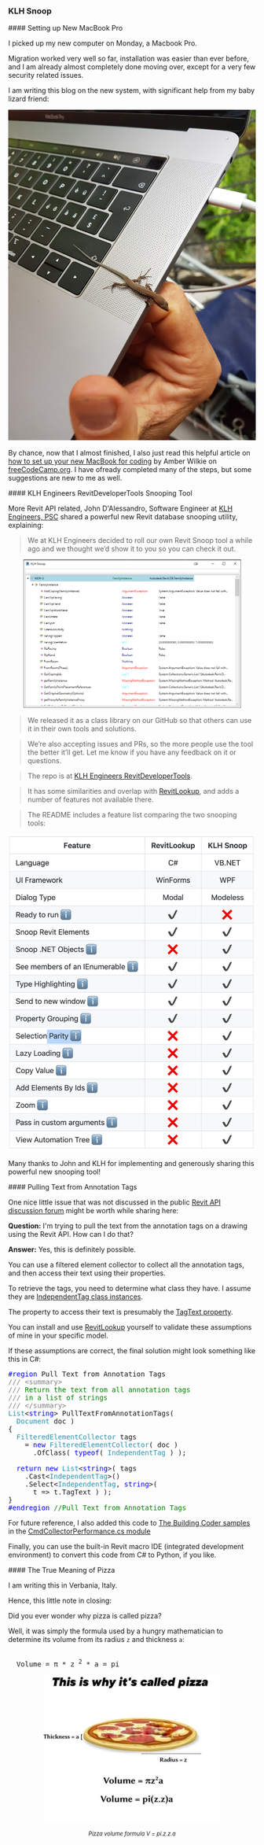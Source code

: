 <head>
<meta http-equiv="Content-Type" content="text/html; charset=utf-8">
<link rel="stylesheet" type="text/css" href="bc.css">
<script src="https://cdn.rawgit.com/google/code-prettify/master/loader/run_prettify.js" type="text/javascript"></script>
</head>

<!---

- vertex handling
  [Q] When processing meshes or other collections of triangles, is there any way to know if one vertex is shared by multiple triangles?
  Thus the final data does not have to contain duplicated vertices, and reuse the vertex index only, in order to save data size.
  [A] I always use the following strategy when collecting mesh data:
  Implement a comparison operator for the mesh vertices
  Store all mesh vertices in their own dictionary, e.g., Dictionary<XYZ,int>. The int is just a dummy. I normally count the number of vertices received.
  Each time I encounter a new mesh vertex, I check whether it is already listed in the dictionary. The comparison operator includes enough fuzz.
  Look at GetCanonicVertices in
  https://thebuildingcoder.typepad.com/blog/2016/01/tracking-element-modification.html
  Here is another related post:
  https://thebuildingcoder.typepad.com/blog/2017/08/birthday-post-on-the-xyz-class.html#3
  In general, search The Building Coder for
  XyzEqualityComparer
  XyzComparable
  XyzProximityComparer

- img/pizza.jpg 720 px pi.z.z.a

- KHL Snoop
John D'Alessandro, Software Engineer at [KLH Engineers, PSC](http://www.klhengrs.com)
We at KLH Engineers decided to roll our own Revit Snoop tool a while ago and we thought we’d show it to you so you can check it out.
We released it as a class library on our GitHub so that others can use it in their own tools and solutions.
We’re also accepting issues and PRs, so the more people use the tool the better it’ll get. Let me know if you have any feedback on it or questions.
The repo is at [KLH Engineers RevitDeveloperTools](https://github.com/klhengineers/RevitDeveloperTools).
It has some similarities and overlap with  [RevitLookup](), and adds a number of features not available there.
The README includes a feature list comparing the two snooping tools:

- 15623936 [Revit API, pull text from annotation tags.]
<span style="color:blue;">#region</span>&nbsp;Pull&nbsp;Text&nbsp;from&nbsp;Annotation&nbsp;Tags
<span style="color:gray;">///</span><span style="color:green;">&nbsp;</span><span style="color:gray;">&lt;</span><span style="color:gray;">summary</span><span style="color:gray;">&gt;</span>
<span style="color:gray;">///</span><span style="color:green;">&nbsp;Return&nbsp;the&nbsp;text&nbsp;from&nbsp;all&nbsp;annotation&nbsp;tags&nbsp;</span>
<span style="color:gray;">///</span><span style="color:green;">&nbsp;in&nbsp;a&nbsp;list&nbsp;of&nbsp;strings</span>
<span style="color:gray;">///</span><span style="color:green;">&nbsp;</span><span style="color:gray;">&lt;/</span><span style="color:gray;">summary</span><span style="color:gray;">&gt;</span>
<span style="color:#2b91af;">List</span>&lt;<span style="color:blue;">string</span>&gt;&nbsp;PullTextFromAnnotationTags(
&nbsp;&nbsp;<span style="color:#2b91af;">Document</span>&nbsp;doc&nbsp;)
{
&nbsp;&nbsp;<span style="color:#2b91af;">FilteredElementCollector</span>&nbsp;tags
&nbsp;&nbsp;&nbsp;&nbsp;=&nbsp;<span style="color:blue;">new</span>&nbsp;<span style="color:#2b91af;">FilteredElementCollector</span>(&nbsp;doc&nbsp;)
&nbsp;&nbsp;&nbsp;&nbsp;&nbsp;&nbsp;.OfClass(&nbsp;<span style="color:blue;">typeof</span>(&nbsp;<span style="color:#2b91af;">IndependentTag</span>&nbsp;)&nbsp;);

&nbsp;&nbsp;<span style="color:blue;">return</span>&nbsp;<span style="color:blue;">new</span>&nbsp;<span style="color:#2b91af;">List</span>&lt;<span style="color:blue;">string</span>&gt;(&nbsp;tags
&nbsp;&nbsp;&nbsp;&nbsp;.Cast&lt;<span style="color:#2b91af;">IndependentTag</span>&gt;()
&nbsp;&nbsp;&nbsp;&nbsp;.Select&lt;<span style="color:#2b91af;">IndependentTag</span>,&nbsp;<span style="color:blue;">string</span>&gt;(
&nbsp;&nbsp;&nbsp;&nbsp;&nbsp;&nbsp;t&nbsp;=&gt;&nbsp;t.TagText&nbsp;)&nbsp;);
}
<span style="color:blue;">#endregion</span>&nbsp;<span style="color:green;">//Pull&nbsp;Text&nbsp;from&nbsp;Annotation&nbsp;Tags</span>


 
Thanks for the feedback, I’m excited to see this generate some buzz!

twitter:

&ndash; 
...

linkedin:


#bim #DynamoBim #ForgeDevCon #Revit #API #IFC #SDK #AI #VisualStudio #Autodesk #AEC #adsk

the [Revit API discussion forum](http://forums.autodesk.com/t5/revit-api-forum/bd-p/160) thread

-->

### KLH Snoop



####<a name="2"></a> Setting up New MacBook Pro

I picked up my new computer on Monday, a Macbook Pro.

Migration worked very well so far, installation was easier than ever before, and I am already almost completely done moving over, except for a very few security related issues.

I am writing this blog on the new system, with significant help from my baby lizard friend:

<center>
<img src="img/baby_lizard_on_macbook_1008.jpg" alt="" width="504">
</center>

By chance, now that I almost finished, I also just read this helpful article
on [how to set up your new MacBook for coding](https://www.freecodecamp.org/news/how-to-set-up-a-brand-new-macbook) by Amber Wilkie
on [freeCodeCamp.org](https://www.freecodecamp.org).
I have ofready completed many of the steps, but some suggestions are new to me as well.


####<a name="3"></a> KLH Engineers RevitDeveloperTools Snooping Tool

More Revit API related, John D'Alessandro, Software Engineer at [KLH Engineers, PSC](http://www.klhengrs.com) shared a powerful new Revit database snooping utility, explaining:

> We at KLH Engineers decided to roll our own Revit Snoop tool a while ago and we thought we’d show it to you so you can check it out.

<center>
<img src="img/klh_snoop_screenshot.png" alt="KLH Snoop" width="443">
</center>

> We released it as a class library on our GitHub so that others can use it in their own tools and solutions.

> We’re also accepting issues and PRs, so the more people use the tool the better it’ll get. Let me know if you have any feedback on it or questions.

> The repo is at [KLH Engineers RevitDeveloperTools](https://github.com/klhengineers/RevitDeveloperTools).

> It has some similarities and overlap with  [RevitLookup](https://github.com/jeremytammik/RevitLookup), and adds a number of features not available there.

> The README includes a feature list comparing the two snooping tools:

<center>
<img src="img/klh_snoop_feature_list.png" alt="KLH Snoop feature list" width="530">
</center>

Many thanks to John and KLH for implementing and generously sharing this powerful new snooping tool!


####<a name="5"></a> Pulling Text from Annotation Tags

One nice little issue that was not discussed in
the public [Revit API discussion forum](http://forums.autodesk.com/t5/revit-api-forum/bd-p/160) might be worth while sharing here:

**Question:** I'm trying to pull the text from the annotation tags on a drawing using the Revit API. How can I do that? 

**Answer:** Yes, this is definitely possible.

You can use a filtered element collector to collect all the annotation tags, and then access their text using their properties.

To retrieve the tags, you need to determine what class they have. I assume they
are [IndependentTag class instances](https://www.revitapidocs.com/2020/e52073e2-9d98-6fb5-eb43-288cf9ed2e28.htm).

The property to access their text is presumably
the [TagText property](https://www.revitapidocs.com/2020/8e297dee-920d-f620-6198-0bed494e3f04.htm).

You can install and use [RevitLookup](https://github.com/jeremytammik/RevitLookup) yourself
to validate these assumptions of mine in your specific model.

If these assumptions are correct, the final solution might look something like this in  C#:

<pre class="code">
<span style="color:blue;">#region</span>&nbsp;Pull&nbsp;Text&nbsp;from&nbsp;Annotation&nbsp;Tags
<span style="color:gray;">///</span><span style="color:green;">&nbsp;</span><span style="color:gray;">&lt;</span><span style="color:gray;">summary</span><span style="color:gray;">&gt;</span>
<span style="color:gray;">///</span><span style="color:green;">&nbsp;Return&nbsp;the&nbsp;text&nbsp;from&nbsp;all&nbsp;annotation&nbsp;tags&nbsp;</span>
<span style="color:gray;">///</span><span style="color:green;">&nbsp;in&nbsp;a&nbsp;list&nbsp;of&nbsp;strings</span>
<span style="color:gray;">///</span><span style="color:green;">&nbsp;</span><span style="color:gray;">&lt;/</span><span style="color:gray;">summary</span><span style="color:gray;">&gt;</span>
<span style="color:#2b91af;">List</span>&lt;<span style="color:blue;">string</span>&gt;&nbsp;PullTextFromAnnotationTags(
&nbsp;&nbsp;<span style="color:#2b91af;">Document</span>&nbsp;doc&nbsp;)
{
&nbsp;&nbsp;<span style="color:#2b91af;">FilteredElementCollector</span>&nbsp;tags
&nbsp;&nbsp;&nbsp;&nbsp;=&nbsp;<span style="color:blue;">new</span>&nbsp;<span style="color:#2b91af;">FilteredElementCollector</span>(&nbsp;doc&nbsp;)
&nbsp;&nbsp;&nbsp;&nbsp;&nbsp;&nbsp;.OfClass(&nbsp;<span style="color:blue;">typeof</span>(&nbsp;<span style="color:#2b91af;">IndependentTag</span>&nbsp;)&nbsp;);

&nbsp;&nbsp;<span style="color:blue;">return</span>&nbsp;<span style="color:blue;">new</span>&nbsp;<span style="color:#2b91af;">List</span>&lt;<span style="color:blue;">string</span>&gt;(&nbsp;tags
&nbsp;&nbsp;&nbsp;&nbsp;.Cast&lt;<span style="color:#2b91af;">IndependentTag</span>&gt;()
&nbsp;&nbsp;&nbsp;&nbsp;.Select&lt;<span style="color:#2b91af;">IndependentTag</span>,&nbsp;<span style="color:blue;">string</span>&gt;(
&nbsp;&nbsp;&nbsp;&nbsp;&nbsp;&nbsp;t&nbsp;=&gt;&nbsp;t.TagText&nbsp;)&nbsp;);
}
<span style="color:blue;">#endregion</span>&nbsp;<span style="color:green;">//Pull&nbsp;Text&nbsp;from&nbsp;Annotation&nbsp;Tags</span>
</pre>

For future reference, I also added this code to [The Building Coder samples](https://github.com/jeremytammik/the_building_coder_samples) in
the [CmdCollectorPerformance.cs module](https://github.com/jeremytammik/the_building_coder_samples/blob/master/BuildingCoder/BuildingCoder/CmdCollectorPerformance.cs#L1223-L1240)

Finally, you can use the built-in Revit macro IDE (integrated development environment) to convert this code from C# to Python, if you like.


####<a name="5"></a> The True Meaning of Pizza

I am writing this in Verbania, Italy.

Hence, this little note in closing:

Did you ever wonder why pizza is called pizza?

Well, it was simply the formula used by a hungry mathematician to determine its volume from its radius `z` and thickness `a`:

<pre>
  
  Volume = &pi; * z <sup>2</sup> * a = pi 
</pre>

<center>
<img src="img/pizza.jpg" alt="Pizza volume formula" width="360">
<p style="font-size: 80%; font-style:italic">Pizza volume formula V = pi.z.z.a</p>
</center>

<pre class="code">
</pre>
